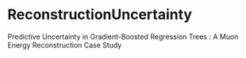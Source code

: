 # ReconstructionUncertainty
Predictive Uncertainty in Gradient-Boosted Regression Trees : A Muon Energy Reconstruction Case Study
